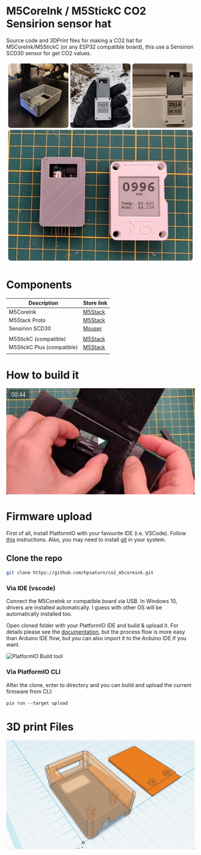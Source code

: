 # M5CoreInk / M5StickC CO2 Sensirion sensor hat

Source code and 3DPrint files for making a CO2 hat for M5CoreInk/M5StickC (or any ESP32 compatible board), this use a Sensirion SCD30 sensor for get CO2 values.

![M5coreInk CO2 hat](images/collage.jpg)

# Components

| Description  | Store link |
|----------------------------|-------------------------------|
| M5CoreInk    |[M5Stack](https://m5stack.com/collections/m5-core/products/m5stack-esp32-core-ink-development-kit1-54-elnk-display) |
| M5Stack Proto | [M5Stack](https://m5stack.com/collections/m5-core/products/m5stack-esp32-core-ink-development-kit1-54-elnk-display) |
| Sensirion SCD30 | [Mouser](https://eu.mouser.com/ProductDetail/Sensirion/SCD30/?qs=rrS6PyfT74fdywu4FxpYjQ%3D%3D)
|      |      |
| M5StickC (compatible) | [M5Stack](https://m5stack.com/collections/m5-core/products/stick-c)
| M5StickC Plus (compatible) | [M5Stack](https://m5stack.com/collections/m5-core/products/m5stickc-plus-esp32-pico-mini-iot-development-kit)
|      |      |

# How to build it

<a href="https://youtu.be/im0LNFRrHCg" target="_blank"><img src="images/youtube.jpg"></a>


# Firmware upload

First of all, install PlatformIO with your favourite IDE (i.e. VSCode). Follow [this](https://platformio.org/platformio-ide) instructions. Also, you may need to install [git](http://git-scm.com/) in your system.

## Clone the repo

```sh
git clone https://github.com/hpsaturn/co2_m5coreink.git
```

### Via IDE (vscode)

Connect the M5CoreInk or compatible board via USB. In Windows 10, drivers are installed automatically. I guess with other OS will be automatically installed too.

Open cloned folder with your PlatformIO IDE and build & upload it. For details please see the [documentation](https://docs.platformio.org/en/latest/integration/ide/vscode.html#quick-start), but the process flow is more easy than Arduino IDE flow, but you can also import it to the Arduino IDE if you want.

![PlatformIO Build tool](https://docs.platformio.org/en/latest/_images/platformio-ide-vscode-toolbar.png)

### Via PlatformIO CLI

After the clone, enter to directory and you can build and upload the current firmware from CLI:

```shell
pio run --target upload
```

# 3D print Files

<a href="https://github.com/hpsaturn/co2_m5coreink/tree/master/box" target="_blank"><img src="images/3Dpreview.jpg"></a>

